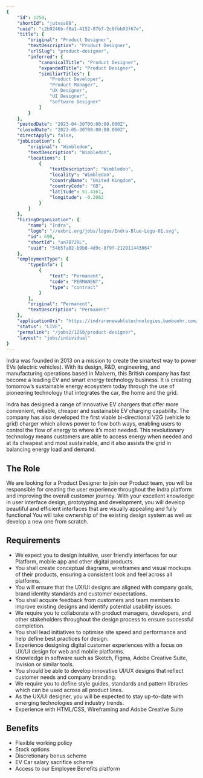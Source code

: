 ```yaml
---
{
	"id": 1250,
	"shortId": "jutvss88",
	"uuid": "c2b9246b-f8a1-4152-87b7-2c0fbb93f67e",
	"title": {
		"original": "Product Designer",
		"textDescription": "Product Designer",
		"urlSlug": "product-designer",
		"inferred": {
			"canonicalTitle": "Product Designer",
			"expandedTitle": "Product Designer",
			"similiarTitles": [
				"Product Developer",
				"Product Manager",
				"UX Designer",
				"UI Designer",
				"Software Designer"
			]
		}
	},
	"postedDate": "2023-04-30T00:00:00.000Z",
	"closedDate": "2023-05-30T00:00:00.000Z",
	"directApply": false,
	"jobLocation": {
		"original": "Wimbledon",
		"textDescription": "Wimbledon",
		"locations": [
			{
				"textDescription": "Wimbledon",
				"locality": "Wimbledon",
				"countryName": "United Kingdom",
				"countryCode": "GB",
				"latitude": 51.4161,
				"longitude": -0.2062
			}
		]
	},
	"hiringOrganization": {
		"name": "Indra",
		"logo": "//uxbri.org/jobs/logos/Indra-Blue-Logo-01.svg",
		"id": 698,
		"shortId": "un7B72RL",
		"uuid": "54b5fa82-b9b8-4d9c-8f9f-212011443064"
	},
	"employmentType": {
		"typeInfo": [
			{
				"text": "Permanent",
				"code": "PERMANENT",
				"type": "contract"
			}
		],
		"original": "Permanent",
		"textDescription": "Permanent"
	},
	"applicationUri": "https://indrarenewabletechnologies.bamboohr.com/careers/41",
	"status": "LIVE",
	"permalink": "/jobs2/1250/product-designer",
	"layout": "jobs/individual"
}
---
```

<p>Indra was founded in 2013 on a mission to create the smartest way to power EVs (electric vehicles). With its design, R&amp;D, engineering, and manufacturing operations based in Malvern, this British company has fast become a leading EV and smart energy technology business. It is creating tomorrow’s sustainable energy ecosystem today through the use of pioneering technology that integrates the car, the home and the grid.</p>
<p>Indra has designed a range of innovative EV chargers that offer more convenient, reliable, cheaper and sustainable EV charging capability. The company has also developed the first viable bi-directional V2G (vehicle to grid) charger which allows power to flow both ways, enabling users to control the flow of energy to where it’s most needed. This revolutionary technology means customers are able to access energy when needed and at its cheapest and most sustainable, and it also assists the grid in balancing energy load and demand.</p>
<h2 id="the-role">The Role</h2>
<p>We are looking for a Product Designer to join our Product team, you will be responsible for creating the user experience throughout the Indra platform and improving the overall customer journey. With your excellent knowledge in user interface design, prototyping and development, you will develop beautiful and efficient interfaces that are visually appealing and fully functional You will take ownership of the existing design system as well as develop a new one from scratch.</p>
<h2 id="requirements">Requirements</h2>
<ul>
<li>We expect you to design intuitive, user friendly interfaces for our Platform, mobile app and other digital products.</li>
<li>You shall create conceptual diagrams, wireframes and visual mockups of their products, ensuring a consistent look and feel across all platforms.</li>
<li>You will ensure that the UX/UI designs are aligned with company goals, brand identity standards and customer expectations.</li>
<li>You shall acquire feedback from customers and team members to improve existing designs and identify potential usability issues.</li>
<li>We require you to collaborate with product managers, developers, and other stakeholders throughout the design process to ensure successful completion.</li>
<li>You shall lead initiatives to optimise site speed and performance and help define best practices for design.</li>
<li>Experience designing digital customer experiences with a focus on UX/UI design for web and mobile platforms.</li>
<li>Knowledge in software such as Sketch, Figma, Adobe Creative Suite, Invision or similar tools.</li>
<li>You should be able to develop innovative UI/UX designs that reflect customer needs and company branding.</li>
<li>We require you to define style guides, standards and pattern libraries which can be used across all product lines.</li>
<li>As the UX/UI designer, you will be expected to stay up-to-date with emerging technologies and industry trends.</li>
<li>Experience with HTML/CSS, Wireframing and Adobe Creative Suite</li>
</ul>
<h2 id="benefits">Benefits</h2>
<ul>
<li>Flexible working policy</li>
<li>Stock options</li>
<li>Discretionary bonus scheme</li>
<li>EV Car salary sacrifice scheme</li>
<li>Access to our Employee Benefits platform</li>
</ul>


